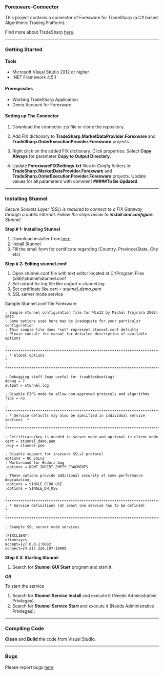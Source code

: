 ### Forexware-Connector

This project contains a connector of Forexware for TradeSharp (a C# based Algorithmic Trading Platform).

Find more about TradeSharp [here](https://www.tradesharp.se/).

***

### Getting Started

#### Tools

+ Microsoft Visual Studio 2012 or higher
+ .NET Framework 4.5.1

#### Prerequisites

+ Working TradeSharp Application
+ Demo Account for Forexware

#### Setting up The Connector

1. Download the connector zip file or clone the repository.

2. Add FIX dictionary to  **TradeSharp.MarketDataProvider.Forexware** and **TradeSharp.OrderExecutionProvider.Forexware** projects.

3. Right click on the added FIX dictionary. Click properties. Select **Copy Always** for parameter **Copy to Output Directory**.

4. Update **ForexwareFIXSettings.txt** files in *Config* folders in **TradeSharp.MarketDataProvider.Forexware** and **TradeSharp.OrderExecutionProvider.Forexware** projects. Update values for all parameters with comment **#####To Be Updated**.

***

### Installing Stunnel

*Secure Sockets Layer (SSL) is required to connect to a FIX Gateway through a public Internet. Follow the steps below to __install and configure__ Stunnel.*

**Step # 1: Installing Stunnel**

1. Download installer from [here](https://www.stunnel.org/downloads.html).
1. Install Stunnel.
1. Fill the small form for certificate regarding (Country, Province/State, City etc)

**Step # 2: Editing stunnel.conf**

1. Open stunnel.conf file with text editor located at C:\Program Files (x86)\stunnel\stunnel.conf
1. Set output for log file like *output = stunnel.log* 
1. Set certificate like *cert = stunnel_demo.pem*
1. SSL server mode service

Sample Stunnel.conf file Forexware
 
```
; Sample stunnel configuration file for Win32 by Michal Trojnara 2002-2012
; Some options used here may be inadequate for your particular configuration
; This sample file does *not* represent stunnel.conf defaults
; Please consult the manual for detailed description of available options

; **************************************************************************
; * Global options                                                         *
; **************************************************************************

; Debugging stuff (may useful for troubleshooting)
debug = 7
output = stunnel.log

; Disable FIPS mode to allow non-approved protocols and algorithms
fips = no

; **************************************************************************
; * Service defaults may also be specified in individual service sections  *
; **************************************************************************

; Certificate/key is needed in server mode and optional in client mode
cert = stunnel_demo.pem
;key = stunnel.pem

; Disable support for insecure SSLv2 protocol
options = NO_SSLv2
; Workaround for Eudora bug
;options = DONT_INSERT_EMPTY_FRAGMENTS

; These options provide additional security at some performance degradation
;options = SINGLE_ECDH_USE
;options = SINGLE_DH_USE

; **************************************************************************
; * Service definitions (at least one service has to be defined)           *
; **************************************************************************

; Example SSL server mode services

[FIXCLIENT]
client=yes
accept=127.0.0.1:8882
connect=74.217.226.197:19905
```


**Step # 3: Starting Stunnel**

1. Search for **Stunnel GUI Start** program and start it.

***OR***

To start the service

1. Search for **Stunnel Service Install** and execute it (Needs Administrative Privileges).
1. Search for **Stunnel Service Start** and execute it (Needs Administrative Privileges).

***

### Compiling Code

**Clean** and **Build** the code from Visual Studio.

***

### Bugs

Please report bugs [here](https://github.com/trade-nexus/bugs)
